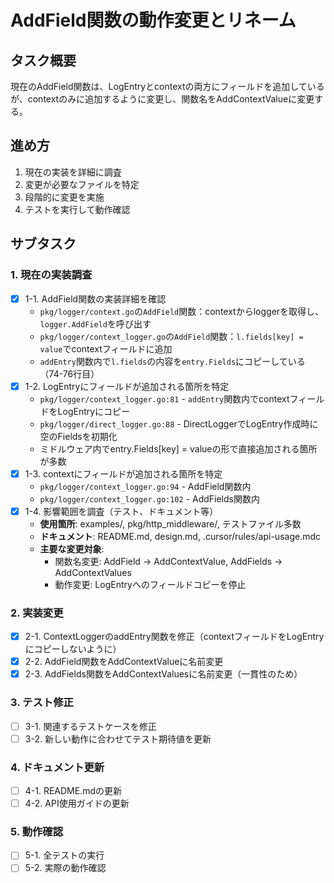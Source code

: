 # AddField関数の動作変更とリネーム

## タスク概要
現在のAddField関数は、LogEntryとcontextの両方にフィールドを追加しているが、contextのみに追加するように変更し、関数名をAddContextValueに変更する。

## 進め方
1. 現在の実装を詳細に調査
2. 変更が必要なファイルを特定
3. 段階的に変更を実施
4. テストを実行して動作確認

## サブタスク

### 1. 現在の実装調査
- [x] 1-1. AddField関数の実装詳細を確認
  - `pkg/logger/context.go`の`AddField`関数：contextからloggerを取得し、`logger.AddField`を呼び出す
  - `pkg/logger/context_logger.go`の`AddField`関数：`l.fields[key] = value`でcontextフィールドに追加
  - `addEntry`関数内で`l.fields`の内容を`entry.Fields`にコピーしている（74-76行目）
- [x] 1-2. LogEntryにフィールドが追加される箇所を特定
  - `pkg/logger/context_logger.go:81` - `addEntry`関数内でcontextフィールドをLogEntryにコピー
  - `pkg/logger/direct_logger.go:88` - DirectLoggerでLogEntry作成時に空のFieldsを初期化
  - ミドルウェア内でentry.Fields[key] = valueの形で直接追加される箇所が多数
- [x] 1-3. contextにフィールドが追加される箇所を特定
  - `pkg/logger/context_logger.go:94` - AddField関数内
  - `pkg/logger/context_logger.go:102` - AddFields関数内
- [x] 1-4. 影響範囲を調査（テスト、ドキュメント等）
  - **使用箇所**: examples/, pkg/http_middleware/, テストファイル多数
  - **ドキュメント**: README.md, design.md, .cursor/rules/api-usage.mdc
  - **主要な変更対象**:
    - 関数名変更: AddField → AddContextValue, AddFields → AddContextValues
    - 動作変更: LogEntryへのフィールドコピーを停止

### 2. 実装変更
- [x] 2-1. ContextLoggerのaddEntry関数を修正（contextフィールドをLogEntryにコピーしないように）
- [x] 2-2. AddField関数をAddContextValueに名前変更
- [x] 2-3. AddFields関数をAddContextValuesに名前変更（一貫性のため）

### 3. テスト修正
- [ ] 3-1. 関連するテストケースを修正
- [ ] 3-2. 新しい動作に合わせてテスト期待値を更新

### 4. ドキュメント更新
- [ ] 4-1. README.mdの更新
- [ ] 4-2. API使用ガイドの更新

### 5. 動作確認
- [ ] 5-1. 全テストの実行
- [ ] 5-2. 実際の動作確認

